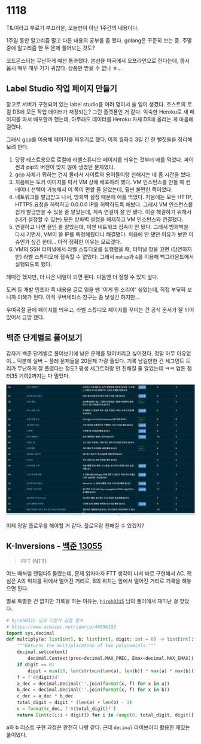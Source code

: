 # 1118

TIL이라고 부르기 부끄러운, 오늘만이 아닌 1주간의 내용이다.

1주일 동안 알고리즘 말고 다른 내용의 공부를 좀 했다. golang은 꾸준히 보는 중. 주말 중에 알고리즘 한 두 문제 풀어보는 것도?

코드몬스터는 무난하게 예선 통과했다. 본선을 마곡에서 오프라인으로 한다는데, 몹시 몹시 매우 매우 가기 귀찮다. 상품만 받을 수 없나 ㅎ...



## Label Studio 작업 페이지 만들기

장고로 서버가 구현되어 있는 label studio를 여려 명이서 쓸 일이 생겼다. 호스트의 로컬 DB에 모든 작업 데이터가 저장되는? 그런 플랫폼인 거 같다. 익숙한 Heroku로 새 페이지를 파서 배포할까 했는데, 아무래도 데이터를 Heroku 자체 DB에 올리는 게 마음에 걸렸다.

그래서 gcp를 이용해 페이지를 띄우기로 했다. 이제 월화수 3일 간 한 뻘짓들을 정리해보려 한다.

1. 당장 테스트용으로 로컬에 라벨스튜디오 페이지를 띄우는 것부터 애를 먹었다. 파이썬과 pip의 버전이 맞지 않아 생겼던 문제였다.
2. gcp 자체가 뭐하는 건지 몰라서 사이트와 용어들이랑 친해지는 데 좀 시간을 썼다.
3. 처음에는 도커 이미지를 따서 VM 상에 배포하려 했다. VM 인스턴스를 만들 때 컨테이너 선택이 가능해서 이 쪽이 편할 줄 알았는데, 훨씬 불편한 쪽이었다.
4. 네트워크를 발급받고 나서, 방화벽 설정 때문에 애를 먹었다. 처음에는 모든 HTTP, HTTPS 요청을 허락하고 0.0.0.0 IP를 허락하도록 해놨다. 그래서 VM 인스턴스를 쉽게 발급받을 수 있을 줄 알았는데, 계속 연결이 잘 안 됐다. 이걸 해결하기 위해서 (내가 설정할 수 있는) 모든 방화벽 설정을 해제하고 VM 인스턴스와 연결했다.
5. 연결하고 나면 끝인 줄 알았는데, 이젠 네트워크 접속이 안 됐다. 그래서 방화벽을 다시 키면서, VM이 쓸 IP를 특정해줬더니 해결됐다. 처음에 안 됐던 이유가 보안 이슈인가 싶긴 한데... 아직 정확한 이유는 모르겠다.
6. VM의 SSH 터미널에서 라벨 스튜디오를 실행했을 때, 터미널 창을 끄면 (당연하지만) 라벨 스튜디오에 접속할 수 없었다. 그래서 `nohup`과 `&`를 이용해 백그라운드에서 실행되도록 했다.

헤매긴 했지만, 더 나은 내일이 되면 된다. 다음엔 더 잘할 수 있지 싶다.

도커 등 개발 인프라 쪽 내용을 글로 읽을 땐 '이게 뭔 소리야' 싶었는데, 직접 부딪혀 보니까 이해가 된다. 아직 쿠버네티스 친구는 좀 낯설긴 하지만... 

우여곡절 끝에 페이지를 띄우고, 라벨 스튜디오 페이지를 꾸미는 건 공식 문서가 잘 되어 있어서 금방 했다.



## 백준 단계별로 풀어보기

갑자기 백준 단계별로 풀어보기에 남은 문제를 밀어버리고 싶어졌다. 정말 아무 이유없이... 덕분에 실버 ~ 플레 문제들을 20문제 가량 풀었다. 기록 남길만한 건 세그먼트 트리가 무난하게 잘 풀렸다는 정도? 평생 세그트리랑 안 친해질 줄 알았는데 ㅋㅋ 암튼 챕터35 기하2까지는 다 밀었다. 

![image-20220602012853920](013501.png)

이제 정말 플로우를 해야할 거 같다. 플로우랑 친해질 수 있겠지?



## K-Inversions - [백준 13055](https://www.acmicpc.net/problem/13055)

> FFT (NTT)

여느 때처럼 랜덤다5 돌렸는데, 문제 읽자마자 FTT 생각이 나서 바로 구현해서 AC. 핵심은 A의 위치를 뒤에서 떨어진 거리로, B의 위치는 앞에서 떨어진 거리로 기록을 해놓으면 된다.

별로 특별한 건 없지만 기록을 하는 이유는, [`hjroh0315`](https://www.acmicpc.net/user/hjroh0315) 님의 풀이에서 재미난 걸 찾았다.

```Python
# hjroh0315 님의 다항식 곱셈 함수
# https://www.acmicpc.net/source/46656183
import sys,decimal
def multiply(a: list[int], b: list[int], digit: int = 0) -> list[int]:
    """Returns the multiplication of two polynomials."""
    decimal.setcontext(
        decimal.Context(prec=decimal.MAX_PREC, Emax=decimal.MAX_EMAX))
    if digit == 0:
        digit = min(20, len(str(min(len(a), len(b)) * max(a) * max(b))))
    f = f'0{digit}d'
    a_dec = decimal.Decimal(''.join(format(x, f) for x in a))
    b_dec = decimal.Decimal(''.join(format(x, f) for x in b))
    c_dec = a_dec * b_dec
    total_digit = digit * (len(a) + len(b) - 1)
    c = format(c_dec, f'0{total_digit}f')
    return [int(c[i:i + digit]) for i in range(0, total_digit, digit)]
```

a와 b 리스트 구현 과정은 완전히 나랑 같다. 근데 `decimal` 라이브러리 활용한 재밌는 풀이였다. 
